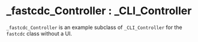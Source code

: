 # _fastcdc_Controller : _CLI_Controller

`_fastcdc_Controller` is an example subclass of `_CLI_Controller` for the `fastcdc` class without a UI. 
